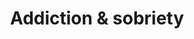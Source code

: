 ---
tag: addiction-sobriety
title: "Addiction & sobriety"
description: ""
hero:
  label: Achieve stoic street-smarts
  heading: "Addiction & sobriety: Overcome addiction, live a sober life, and replace negative habits with positive ones"
  text_markdown: |
    Getting sober and porn free was the biggest change I made in my life. Here are lessons I learned and tactics I used to overcome these vices.
page_blocks:
  - _id: posts_relevant
---